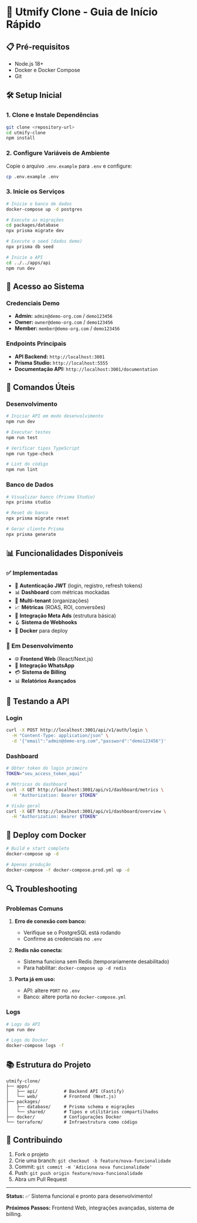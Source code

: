 # 🚀 Utmify Clone - Guia de Início Rápido

## 📋 Pré-requisitos

- Node.js 18+ 
- Docker e Docker Compose
- Git

## 🛠️ Setup Inicial

### 1. Clone e Instale Dependências

```bash
git clone <repository-url>
cd utmify-clone
npm install
```

### 2. Configure Variáveis de Ambiente

Copie o arquivo `.env.example` para `.env` e configure:

```bash
cp .env.example .env
```

### 3. Inicie os Serviços

```bash
# Inicie o banco de dados
docker-compose up -d postgres

# Execute as migrações
cd packages/database
npx prisma migrate dev

# Execute o seed (dados demo)
npx prisma db seed

# Inicie a API
cd ../../apps/api
npm run dev
```

## 🎯 Acesso ao Sistema

### Credenciais Demo

- **Admin:** `admin@demo-org.com` / `demo123456`
- **Owner:** `owner@demo-org.com` / `demo123456` 
- **Member:** `member@demo-org.com` / `demo123456`

### Endpoints Principais

- **API Backend:** `http://localhost:3001`
- **Prisma Studio:** `http://localhost:5555`
- **Documentação API:** `http://localhost:3001/documentation`

## 🔧 Comandos Úteis

### Desenvolvimento

```bash
# Iniciar API em modo desenvolvimento
npm run dev

# Executar testes
npm run test

# Verificar tipos TypeScript
npm run type-check

# Lint do código
npm run lint
```

### Banco de Dados

```bash
# Visualizar banco (Prisma Studio)
npx prisma studio

# Reset do banco
npx prisma migrate reset

# Gerar cliente Prisma
npx prisma generate
```

## 📊 Funcionalidades Disponíveis

### ✅ Implementadas

- 🔐 **Autenticação JWT** (login, registro, refresh tokens)
- 📊 **Dashboard** com métricas mockadas
- 🏢 **Multi-tenant** (organizações)
- 📈 **Métricas** (ROAS, ROI, conversões)
- 🔗 **Integração Meta Ads** (estrutura básica)
- 🪝 **Sistema de Webhooks**
- 🐳 **Docker** para deploy

### 🚧 Em Desenvolvimento

- 🌐 **Frontend Web** (React/Next.js)
- 📱 **Integração WhatsApp**
- 💳 **Sistema de Billing**
- 📊 **Relatórios Avançados**

## 🧪 Testando a API

### Login

```bash
curl -X POST http://localhost:3001/api/v1/auth/login \
  -H "Content-Type: application/json" \
  -d '{"email":"admin@demo-org.com","password":"demo123456"}'
```

### Dashboard

```bash
# Obter token do login primeiro
TOKEN="seu_access_token_aqui"

# Métricas do dashboard
curl -X GET http://localhost:3001/api/v1/dashboard/metrics \
  -H "Authorization: Bearer $TOKEN"

# Visão geral
curl -X GET http://localhost:3001/api/v1/dashboard/overview \
  -H "Authorization: Bearer $TOKEN"
```

## 🐳 Deploy com Docker

```bash
# Build e start completo
docker-compose up -d

# Apenas produção
docker-compose -f docker-compose.prod.yml up -d
```

## 🔍 Troubleshooting

### Problemas Comuns

1. **Erro de conexão com banco:**
   - Verifique se o PostgreSQL está rodando
   - Confirme as credenciais no `.env`

2. **Redis não conecta:**
   - Sistema funciona sem Redis (temporariamente desabilitado)
   - Para habilitar: `docker-compose up -d redis`

3. **Porta já em uso:**
   - API: altere `PORT` no `.env`
   - Banco: altere porta no `docker-compose.yml`

### Logs

```bash
# Logs da API
npm run dev

# Logs do Docker
docker-compose logs -f
```

## 📚 Estrutura do Projeto

```
utmify-clone/
├── apps/
│   ├── api/          # Backend API (Fastify)
│   └── web/          # Frontend (Next.js)
├── packages/
│   ├── database/     # Prisma schema e migrações
│   └── shared/       # Tipos e utilitários compartilhados
├── docker/           # Configurações Docker
└── terraform/        # Infraestrutura como código
```

## 🤝 Contribuindo

1. Fork o projeto
2. Crie uma branch: `git checkout -b feature/nova-funcionalidade`
3. Commit: `git commit -m 'Adiciona nova funcionalidade'`
4. Push: `git push origin feature/nova-funcionalidade`
5. Abra um Pull Request

---

**Status:** ✅ Sistema funcional e pronto para desenvolvimento!

**Próximos Passos:** Frontend Web, integrações avançadas, sistema de billing.
